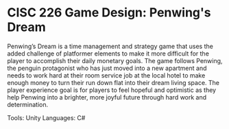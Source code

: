 # CISC 226 Game Design: Penwing's Dream

Penwing’s Dream is a time management and strategy game that uses the added challenge of platformer elements to make it more difficult for the player to accomplish their daily monetary goals. The game follows Penwing, the penguin protagonist who has just moved into a new apartment and needs to work hard at their room service job at the local hotel to make enough money to turn their run down flat into their dream living space. The player experience goal is for players to feel hopeful and optimistic as they help Penwing into a brighter, more joyful future through hard work and determination.

Tools: Unity
Languages: C#

